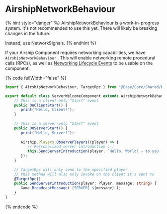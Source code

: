 # AirshipNetworkBehaviour

{% hint style="danger" %}
AirshipNetworkBehaviour is a work-in-progress system. It's not recommended to use this yet. There will likely be breaking changes in the future.

Instead, use NetworkSignals.
{% endhint %}

If your Airship Component requires networking capabilities, we have `AirshipNetworkBehaviour` . This will enable networking remote procedural calls (RPCs), as well as [Networking Lifecycle Events](lifecycle-events.md) to be usable on the component.

{% code fullWidth="false" %}
```typescript
import { AirshipNetworkBehaviour, TargetRpc } from "@Easy/Core/Shared/Network";

export default class ServerWelcomeComponent extends AirshipNetworkBehaviour {
    // This is a client-only "Start" event
    public OnClientStart() {
       print("Hello, Client!");   
    }
    
    // This is a server-only "Start" event
    public OnServerStart() {
       print("Hello, Server!");
       
       Airship.Players.ObservePlayers((player) => {
          // Personalized server introduction :-)
          this.SendServerIntroduction(player, `Hello, World! - to you - ${player.username}!`);
       });
    }
    
    // TargetRpc will only send to the specified player
    // this method will also only invoke on the client it's sent to
    @TargetRpc()
    public SendServerIntroduction(player: Player, message: string) {
       Game.BroadcastMessage(`[SERVER] ${message}`);
    }
}
```
{% endcode %}
